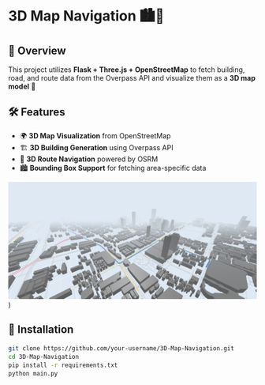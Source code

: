 # 3D Map Navigation 🏙🚀  

## 📌 Overview  
This project utilizes **Flask + Three.js + OpenStreetMap** to fetch building, road, and route data from the Overpass API and visualize them as a **3D map model** 🚀  

## 🛠 Features  
- 🌍 **3D Map Visualization** from OpenStreetMap  
- 🏗 **3D Building Generation** using Overpass API  
- 🚗 **3D Route Navigation** powered by OSRM  
- 🏙 **Bounding Box Support** for fetching area-specific data  


![3D Map Preview](https://raw.githubusercontent.com/Thevi99/Map-Model-3D/refs/heads/main/%E0%B8%AA%E0%B8%81%E0%B8%A3%E0%B8%B5%E0%B8%99%E0%B8%8A%E0%B9%87%E0%B8%AD%E0%B8%95%202025-01-30%20014308.png))



## 🔧 Installation  
```sh
git clone https://github.com/your-username/3D-Map-Navigation.git
cd 3D-Map-Navigation
pip install -r requirements.txt
python main.py
